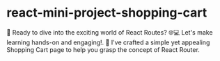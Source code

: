# react-mini-project-shopping-cart
🚀 Ready to dive into the exciting world of React Routes? 🌐💻 Let's make learning hands-on and engaging!. 🤩 I've crafted a simple yet appealing Shopping Cart page to help you grasp the concept of React Router.
